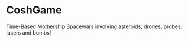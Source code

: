 CoshGame
========

Time-Based Mothership Spacewars involving asteroids, drones, probes, lasers and bombs! 
